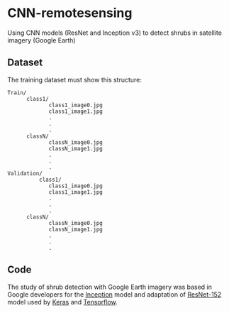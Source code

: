 # CNN-remotesensing

Using CNN models (ResNet and Inception v3) to detect shrubs in satellite imagery (Google Earth)

## Dataset
The training dataset must show this structure:
```
Train/
      class1/
             class1_image0.jpg
             class1_image1.jpg
             .
             .
             .
      classN/
             classN_image0.jpg
             classN_image1.jpg
             .
             .
             .
Validation/
          class1/
             class1_image0.jpg
             class1_image1.jpg
             .
             .
             .
      classN/
             classN_image0.jpg
             classN_image1.jpg
             .
             .
             .
```  

## Code



The study of shrub detection with Google Earth imagery was based in Google developers for the [Inception](https://codelabs.developers.google.com/codelabs/tensorflow-for-poets-2) model and adaptation of [ResNet-152](https://gist.github.com/flyyufelix/7e2eafb149f72f4d38dd661882c554a6) model used by [Keras]( https://keras.io) and [Tensorflow](https://www.tensorflow.org/).
